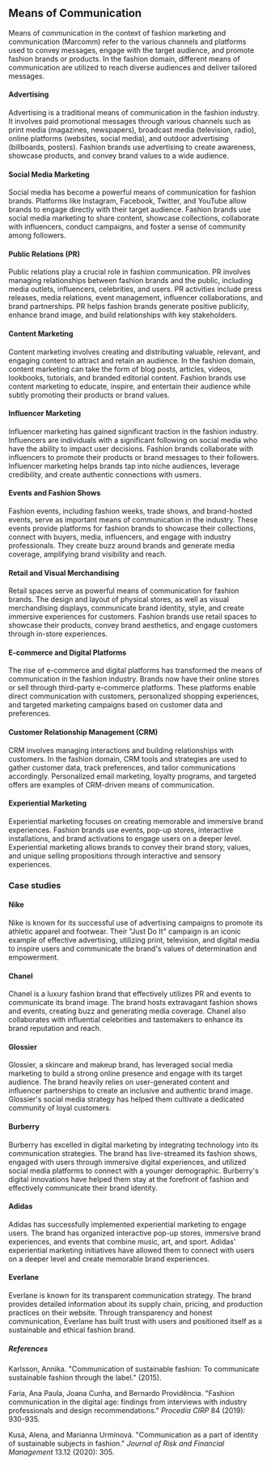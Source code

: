﻿## Means of Communication

Means of communication in the context of fashion marketing and communication (Marcomm) refer to the various channels and platforms used to convey messages, engage with the target audience, and promote fashion brands or products. In the fashion domain, different means of communication are utilized to reach diverse audiences and deliver tailored messages.

#### Advertising

Advertising is a traditional means of communication in the fashion industry. It involves paid promotional messages through various channels such as print media (magazines, newspapers), broadcast media (television, radio), online platforms (websites, social media), and outdoor advertising (billboards, posters). Fashion brands use advertising to create awareness, showcase products, and convey brand values to a wide audience.

#### Social Media Marketing

Social media has become a powerful means of communication for fashion brands. Platforms like Instagram, Facebook, Twitter, and YouTube allow brands to engage directly with their target audience. Fashion brands use social media marketing to share content, showcase collections, collaborate with influencers, conduct campaigns, and foster a sense of community among followers.

#### Public Relations (PR)

Public relations play a crucial role in fashion communication. PR involves managing relationships between fashion brands and the public, including media outlets, influencers, celebrities, and users. PR activities include press releases, media relations, event management, influencer collaborations, and brand partnerships. PR helps fashion brands generate positive publicity, enhance brand image, and build relationships with key stakeholders.

#### Content Marketing

Content marketing involves creating and distributing valuable, relevant, and engaging content to attract and retain an audience. In the fashion domain, content marketing can take the form of blog posts, articles, videos, lookbooks, tutorials, and branded editorial content. Fashion brands use content marketing to educate, inspire, and entertain their audience while subtly promoting their products or brand values.

#### Influencer Marketing

Influencer marketing has gained significant traction in the fashion industry. Influencers are individuals with a significant following on social media who have the ability to impact user decisions. Fashion brands collaborate with influencers to promote their products or brand messages to their followers. Influencer marketing helps brands tap into niche audiences, leverage credibility, and create authentic connections with usmers.

#### Events and Fashion Shows

Fashion events, including fashion weeks, trade shows, and brand-hosted events, serve as important means of communication in the industry. These events provide platforms for fashion brands to showcase their collections, connect with buyers, media, influencers, and engage with industry professionals. They create buzz around brands and generate media coverage, amplifying brand visibility and reach.

#### Retail and Visual Merchandising

Retail spaces serve as powerful means of communication for fashion brands. The design and layout of physical stores, as well as visual merchandising displays, communicate brand identity, style, and create immersive experiences for customers. Fashion brands use retail spaces to showcase their products, convey brand aesthetics, and engage customers through in-store experiences.

#### E-commerce and Digital Platforms

The rise of e-commerce and digital platforms has transformed the means of communication in the fashion industry. Brands now have their online stores or sell through third-party e-commerce platforms. These platforms enable direct communication with customers, personalized shopping experiences, and targeted marketing campaigns based on customer data and preferences.

#### Customer Relationship Management (CRM)

CRM involves managing interactions and building relationships with customers. In the fashion domain, CRM tools and strategies are used to gather customer data, track preferences, and tailor communications accordingly. Personalized email marketing, loyalty programs, and targeted offers are examples of CRM-driven means of communication.

#### Experiential Marketing

Experiential marketing focuses on creating memorable and immersive brand experiences. Fashion brands use events, pop-up stores, interactive installations, and brand activations to engage users on a deeper level. Experiential marketing allows brands to convey their brand story, values, and unique selling propositions through interactive and sensory experiences.

### Case studies

#### Nike

Nike is known for its successful use of advertising campaigns to promote its athletic apparel and footwear. Their "Just Do It" campaign is an iconic example of effective advertising, utilizing print, television, and digital media to inspire users and communicate the brand's values of determination and empowerment.

#### Chanel

Chanel is a luxury fashion brand that effectively utilizes PR and events to communicate its brand image. The brand hosts extravagant fashion shows and events, creating buzz and generating media coverage. Chanel also collaborates with influential celebrities and tastemakers to enhance its brand reputation and reach.

#### Glossier

Glossier, a skincare and makeup brand, has leveraged social media marketing to build a strong online presence and engage with its target audience. The brand heavily relies on user-generated content and influencer partnerships to create an inclusive and authentic brand image. Glossier's social media strategy has helped them cultivate a dedicated community of loyal customers.

#### Burberry

Burberry has excelled in digital marketing by integrating technology into its communication strategies. The brand has live-streamed its fashion shows, engaged with users through immersive digital experiences, and utilized social media platforms to connect with a younger demographic. Burberry's digital innovations have helped them stay at the forefront of fashion and effectively communicate their brand identity.

#### Adidas

Adidas has successfully implemented experiential marketing to engage users. The brand has organized interactive pop-up stores, immersive brand experiences, and events that combine music, art, and sport. Adidas' experiential marketing initiatives have allowed them to connect with users on a deeper level and create memorable brand experiences.

#### Everlane

Everlane is known for its transparent communication strategy. The brand provides detailed information about its supply chain, pricing, and production practices on their website. Through transparency and honest communication, Everlane has built trust with users and positioned itself as a sustainable and ethical fashion brand.

##### References
Karlsson, Annika. "Communication of sustainable fashion: To communicate sustainable fashion through the label." (2015).

Faria, Ana Paula, Joana Cunha, and Bernardo Providência. "Fashion communication in the digital age: findings from interviews with industry professionals and design recommendations." _Procedia CIRP_ 84 (2019): 930-935.

Kusá, Alena, and Marianna Urmínová. "Communication as a part of identity of sustainable subjects in fashion." _Journal of Risk and Financial Management_ 13.12 (2020): 305.

